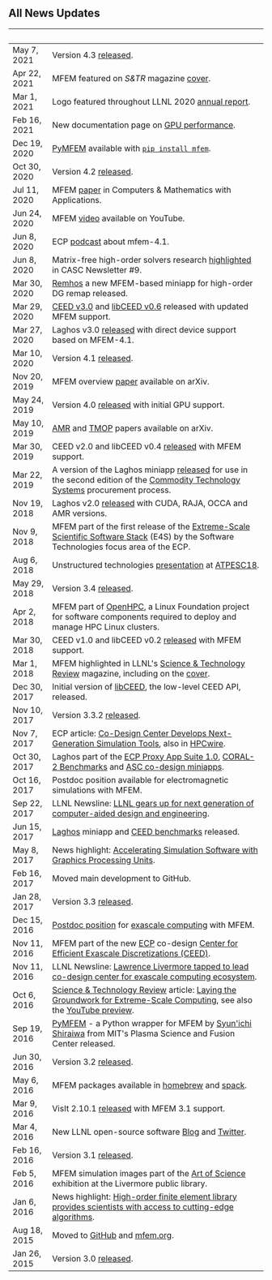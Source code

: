 ## All News Updates

&nbsp;       | |
------------ | -----------------------------------------------------------------
May 7, 2021  | Version 4.3 [released](https://github.com/mfem/mfem/blob/v4.3/CHANGELOG).
Apr 22, 2021 | MFEM featured on *S&TR* magazine [cover](https://str.llnl.gov/2021-02).
Mar 1, 2021  | Logo featured throughout LLNL 2020 [annual report](https://annual.llnl.gov/content/pages/fy2020/pdf/fy2020annual.pdf).
Feb 16, 2021 | New documentation page on [GPU performance](gpu-tips-n-tricks.md).
Dec 19, 2020 | [PyMFEM](https://github.com/mfem/PyMFEM) available with [`pip install mfem`](https://pypi.org/project/mfem).
Oct 30, 2020 | Version 4.2 [released](https://github.com/mfem/mfem/blob/v4.2/CHANGELOG).
Jul 11, 2020 | MFEM [paper](http://doi.org/10.1016/j.camwa.2020.06.009) in Computers & Mathematics with Applications.
Jun 24, 2020 | MFEM [video](https://www.youtube.com/watch?v=Rpccj3NopSE) available on YouTube.
Jun 8, 2020 | ECP [podcast](https://www.exascaleproject.org/major-update-of-the-mfem-finite-element-library-broadens-gpu-support/) about mfem-4.1.
Jun 8, 2020 | Matrix-free high-order solvers research [highlighted](https://computing.llnl.gov/casc/newsletter/vol-9) in CASC Newsletter #9.
Mar 30, 2020 | [Remhos](https://github.com/ceed/remhos) a new MFEM-based miniapp for high-order DG remap released.
Mar 29, 2020 | [CEED v3.0](https://ceed.exascaleproject.org/ceed-3.0/) and [libCEED v0.6](https://github.com/CEED/libCEED/releases/tag/v0.6) released with updated MFEM support.
Mar 27, 2020 | Laghos v3.0 [released](https://github.com/CEED/Laghos/releases/tag/v3.0) with direct device support based on MFEM-4.1.
Mar 10, 2020 | Version 4.1 [released](https://github.com/mfem/mfem/blob/v4.1/CHANGELOG).
Nov 20, 2019 | MFEM overview [paper](http://arxiv.org/abs/1911.09220) available on arXiv.
May 24, 2019 | Version 4.0 [released](https://github.com/mfem/mfem/blob/v4.0/CHANGELOG) with initial GPU support.
May 10, 2019 | [AMR](http://arxiv.org/abs/1905.04033) and [TMOP](http://arxiv.org/abs/1807.09807) papers available on arXiv.
Mar 30, 2019 | CEED v2.0 and libCEED v0.4 [released](https://ceed.exascaleproject.org/news/#software-release-ceed-v20) with MFEM support.
Mar 22, 2019 | A version of the Laghos miniapp [released](https://github.com/CEED/Laghos/releases/tag/cts2) for use in the second edition of the [Commodity Technology Systems](https://asc.llnl.gov/computers/commodity) procurement process.
Nov 19, 2018 | Laghos v2.0 [released](https://github.com/CEED/Laghos/releases/tag/v2.0) with CUDA, RAJA, OCCA and AMR versions.
Nov 9, 2018  | MFEM part of the first release of the [Extreme-Scale Scientific Software Stack](https://e4s-project.github.io/) (E4S) by the Software Technologies focus area of the ECP.
Aug 6, 2018  | Unstructured technologies [presentation](https://www.youtube.com/watch?v=Zh6pFjkmr0g) at [ATPESC18](https://extremecomputingtraining.anl.gov/).
May 29, 2018 | Version 3.4 [released](https://github.com/mfem/mfem/blob/v3.4/CHANGELOG).
Apr 2, 2018  | MFEM part of [OpenHPC](http://openhpc.community/), a Linux Foundation project for software components required to deploy and manage HPC Linux clusters.
Mar 30, 2018 | CEED v1.0 and libCEED v0.2 [released](http://ceed.exascaleproject.org/news/#software-release-ceed-10) with MFEM support.
Mar 1, 2018  | MFEM highlighted in LLNL's [Science & Technology Review](https://str.llnl.gov/2018-01/lee) magazine, including on the [cover](https://str.llnl.gov/content/pages/2018-01/pdf/01.18.pdf).
Dec 30, 2017 | Initial version of [libCEED](https://github.com/CEED/libCEED), the low-level CEED API, released.
Nov 10, 2017 | Version 3.3.2 [released](https://github.com/mfem/mfem/blob/v3.3.2/CHANGELOG).
Nov 7, 2017  | ECP article: [Co-Design Center Develops Next-Generation Simulation Tools](https://www.exascaleproject.org/co-design-center-develops-next-generation-simulation-libraries-and-mini-apps/), also in [HPCwire](https://www.hpcwire.com/2017/11/08/co-design-center-develops-next-generation-simulation-tools/).
Oct 30, 2017 | Laghos part of the [ECP Proxy App Suite 1.0](https://exascaleproject.github.io/proxy-apps/ecp-apps/), [CORAL-2 Benchmarks](https://asc.llnl.gov/coral-2-benchmarks/) and [ASC co-design miniapps](https://computing.llnl.gov/projects/co-design/laghos).
Oct 16, 2017 | Postdoc position available for electromagnetic simulations with MFEM.
Sep 22, 2017 | LLNL Newsline: [LLNL gears up for next generation of computer-aided design and engineering](https://www.llnl.gov/news/llnl-gears-next-generation-computer-aided-design-and-engineering).
Jun 15, 2017 | [Laghos](https://github.com/ceed/Laghos) miniapp and [CEED benchmarks](http://ceed.exascaleproject.org/bps/) released.
May 8, 2017  | News highlight: [Accelerating Simulation Software with Graphics Processing Units](https://computing.llnl.gov/sites/default/files/Computation%20Annual%20Report2016_MFEM.pdf).
Feb 16, 2017 | Moved main development to GitHub.
Jan 28, 2017 | Version 3.3 [released](https://github.com/mfem/mfem/blob/v3.3/CHANGELOG).
Dec 15, 2016 | [Postdoc position](http://careers-ext.llnl.gov/jobs/6264056-post-dr-research-staff-1) for [exascale computing](https://exascaleproject.org/2016/11/11/ecp_co-design_centers) with MFEM.
Nov 11, 2016 | MFEM part of the new [ECP](https://exascaleproject.org) co-design [Center for Efficient Exascale Discretizations (CEED)](http://ceed.exascaleproject.org).
Nov 11, 2016 | LLNL Newsline: [Lawrence Livermore tapped to lead co-design center for exascale computing ecosystem](https://www.llnl.gov/news/lawrence-livermore-tapped-lead-%E2%80%98co-design%E2%80%99-center-exascale-computing-ecosystem).
Oct 6, 2016 | [Science & Technology Review](https://str.llnl.gov/september-2016) article: [Laying the Groundwork for Extreme-Scale Computing](https://str.llnl.gov/content/pages/september-2016/pdf/09.16.1.pdf), see also the [YouTube preview](http://www.youtube.com/watch?v=ePWyiDf_XTg).
Sep 19, 2016 |[PyMFEM](https://github.com/MFEM/PyMFEM) - a Python wrapper for MFEM by [Syun'ichi Shiraiwa](https://github.com/sshiraiwa) from MIT's Plasma Science and Fusion Center released.
Jun 30, 2016 | Version 3.2 [released](https://github.com/mfem/mfem/blob/v3.2/CHANGELOG).
May 6, 2016  | MFEM packages available in [homebrew](https://github.com/Homebrew) and [spack](https://github.com/LLNL/spack).
Mar 9, 2016  | VisIt 2.10.1 [released](https://software.llnl.gov/news/2016/03/09/visit-2.10.1/) with MFEM 3.1 support.
Mar 4, 2016  | New LLNL open-source software [Blog](http://software.llnl.gov/news) and [Twitter](https://twitter.com/LLNL_OpenSource).
Feb 16, 2016 | Version 3.1 [released](https://github.com/mfem/mfem/blob/v3.1/CHANGELOG).
Feb 5, 2016  | MFEM simulation images part of the [Art of Science](https://www.llnl.gov/news/media-advisory-laboratory-showcases-art-science-livermore-library) exhibition at the Livermore public library.
Jan 6, 2016  | News highlight: [High-order finite element library provides scientists with access to cutting-edge algorithms](https://computing.llnl.gov/sites/default/files/High-Order%20Finite%20Element%20Library%20Provides%20Scientists%20with%20Access%20to%20Cutting-Edge%20Algorithms.pdf).
Aug 18, 2015 | Moved to [GitHub](https://github.com/mfem/mfem) and [mfem.org](http://mfem.org).
Jan 26, 2015 | Version 3.0 [released](https://github.com/mfem/mfem/blob/v3.0/CHANGELOG).
